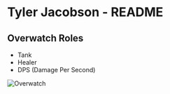 # Tyler Jacobson - README

## Overwatch Roles
- Tank
- Healer
- DPS (Damage Per Second) 

![Overwatch](https://orepstatic.com/uploads/logo300/overwatch-68.jpg)
